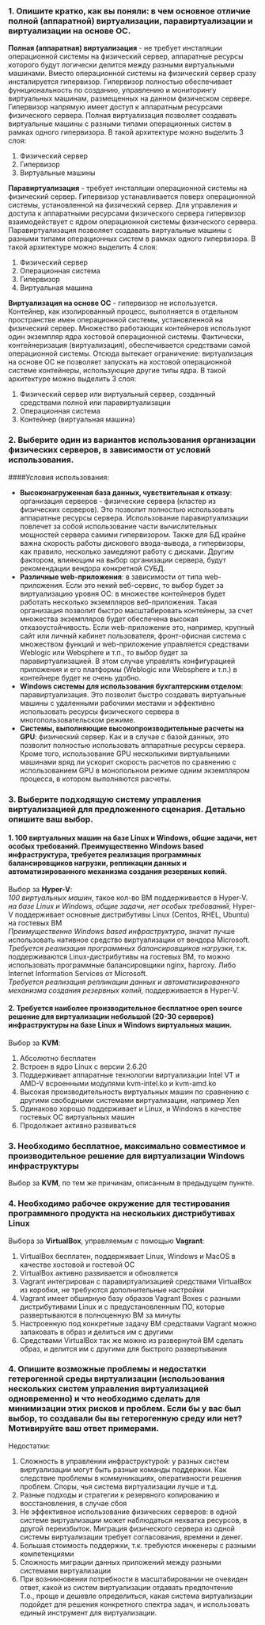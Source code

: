 ### 1. Опишите кратко, как вы поняли: в чем основное отличие полной (аппаратной) виртуализации, паравиртуализации и виртуализации на основе ОС.  

**Полная (аппаратная) виртуализация** - не требует инсталяции операционной системы на физический сервер, 
аппаратные ресурсы которого будут логически делится между разными виртуальными машинами. Вместо операционной системы 
на физический сервер сразу инсталируется гипервизор. Гипервизор полностью обеспечивает функциональность по созданию, 
управлению и мониторингу виртуальных машинам, размещенных на данном физическом сервере. Гипервизор напрямую имеет доступ 
к аппаратным ресурсами физического сервера. Полная виртуализация позволяет создавать виртуальные машины с разными 
типами операционных систем в рамках одного гипервизора. В такой архитектуре можно выделить 3 слоя:
1. Физический сервер
2. Гипервизор
3. Виртуальные машины

**Паравиртуализация** - требует инсталяции операционной системы на физический сервер. Гипервизор устанавливается поверх 
операционной системы, установленной на физический сервер. Для управления и доступа к аппаратными ресурсами физического 
сервера гипервизор взаимодействует с ядром операционной системы физического сервера. Паравиртуализация позволяет 
создавать виртуальные машины с разными типами операционных систем в рамках одного гипервизора. В такой архитектуре 
можно выделить 4 слоя:
1. Физический сервер
2. Операционная система
3. Гипервизор
4. Виртуальная машина

**Виртуализация на основе ОС** - гипервизор не используется. Контейнер, как изолированный процесс, выполняется в отдельном 
пространстве имен операционной системы, установленной на физический сервер. Множество работающих контейнеров используют 
один экземпляр ядра хостовой операционной системы. Фактически, контейнеризация (виртуализация), обеспечивается средствами 
самой операционной системы. Отсюда вытекает ограничение: виртуализация на основе ОС не позволяет запускать на хостовой 
операционной системе контейнеры, использующие другие типы ядра. В такой архитектуре можно выделить 3 слоя:
1. Физический сервер или виртуальный сервер, созданный средствами полной или паравиртуализации
2. Операционная система
3. Контейнер (виртуальная машина)  


### 2. Выберите один из вариантов использования организации физических серверов, в зависимости от условий использования.  

####Условия использования:

- **Высоконагруженная база данных, чувствительная к отказу**: организация серверов - физические сервера (кластер из 
физических серверов). Это позволит полностью использовать аппаратные ресурсы сервера. Использование паравиртуализации 
повлечет за собой использование части вычислительных мощностей сервера самими гипервизором. Также для БД крайне важна 
скорость работы дискового ввода-вывода, а гипервизоры, как правило, несколько замедляют работу с дисками.
Другим фактором, влияющим на выбор организации сервера, будут рекомендации вендора конкретной СУБД.  
- **Различные web-приложения**: в зависимости от типа web-приложения. Если это некий веб-сервис, то выбор будет за
виртуализацию уровня ОС: в множестве контейнеров будет работать несколько экземпляров веб-приложения. Такая организация 
позволит быстро масштабировать контейнеры, за счет множества экземпляров будет обеспечена высокая отказоустойчивость. 
Если web-приложение это, например, крупный сайт или личный кабинет пользователя, фронт-офисная система с множеством 
функций и web-приложение управляется средствами Weblogic или Websphere и т.п., то выбор будет за паравиртуализацией. В этом 
случае управлять конфигурацией приложения и его платформы (Weblogic или Websphere и т.п.) в контейнере будет не очень удобно.
- **Windows системы для использования бухгалтерским отделом**: паравиртуализация. Это позволит быстро создавать
виртуальные машины с удаленными рабочими местами и эффективно использовать ресурсы физического сервера в 
многопользовательском режиме.  
- **Системы, выполняющие высокопроизводительные расчеты на GPU**: физический сервер. Как и в случае с базой данных, это
позволит полностью использовать аппаратные ресурсы сервера. Кроме того, использование GPU несколькими виртуальными 
машинами вряд ли ускорит скорость расчетов по сравнению с использованием GPU в монопольном режиме одним экземпляром 
процесса, в котором выполняются расчеты.  


### 3. Выберите подходящую систему управления виртуализацией для предложенного сценария. Детально опишите ваш выбор.  

#### 1. 100 виртуальных машин на базе Linux и Windows, общие задачи, нет особых требований. Преимущественно Windows based инфраструктура, требуется реализация программных балансировщиков нагрузки, репликации данных и автоматизированного механизма создания резервных копий.  
Выбор за **Hyper-V**:  
*100 виртуальных машин*, такое кол-во ВМ поддерживается в Hyper-V.  
*на базе Linux и Windows, общие задачи, нет особых требований*, Hyper-V поддерживает основные дистрибутивы Linux 
(Centos, RHEL, Ubuntu) на гостевых ВМ  
*Преимущественно Windows based инфраструктура*, значит лучше использовать нативное средство виртуализации от вендора Microsoft.  
*Требуется реализация программных балансировщиков нагрузки*, т.к. поддерживаются Linux-дистрибутивы на гостевых ВМ, то 
можно использовать программные балансировщики nginx, haproxy. Либо Internet Information Services от Microsoft.  
*Требуется реализация репликации данных и автоматизированного механизма создания резервных копий*, поддерживается в Hyper-V.

#### 2. Требуется наиболее производительное бесплатное open source решение для виртуализации небольшой (20-30 серверов) инфраструктуры на базе Linux и Windows виртуальных машин.
Выбор за **KVM**:  
1. Абсолютно бесплатен
2. Встроен в ядро Linux с версии 2.6.20
3. Поддерживает аппаратные технологии виртуализации Intel VT и AMD-V всроенными модулями kvm-intel.ko и kvm-amd.ko
4. Высокая производительность виртуальных машин по сравнению с другими свободными системами виртуализации, например Xen
5. Одинаково хорошо поддерживает и Linux, и Windows в качестве гостевых ОС виртуальных машин
6. Продолжает активно развиваться  

### 3. Необходимо бесплатное, максимально совместимое и производительное решение для виртуализации Windows инфраструктуры  
Выбор за **KVM**, по тем же причинам, описанным в предыдущем пункте.

### 4. Необходимо рабочее окружение для тестирования программного продукта на нескольких дистрибутивах Linux
Выбора за **VirtualBox**, управляемым с помощью **Vagrant**:  
1. VirtualBox бесплатен, поддерживает Linux, Windows и MacOS в качестве хостовой и гостевой ОС
2. VirtualBox активно развивается и обновляется
3. Vagrant интегрирован с паравиртуализацией средствами VirtualBox из коробки, не требуются дополнительные настройки
4. Vagrant имеет обширную базу образов Vagrant Boxes с разными дистрибутивами Linux и с предустановленным ПО, 
которые развертываются в полноценную ВМ за минуты
5. Настроенную под конкретные задачу ВМ средствами Vagrant можно запаковать в образ и делиться им с другими
6. Средствами VirtualBox так же можно из развернутой ВМ сделать образ, и делится им с другими для быстрого развертывания  


### 4. Опишите возможные проблемы и недостатки гетерогенной среды виртуализации (использования нескольких систем управления виртуализацией одновременно) и что необходимо сделать для минимизации этих рисков и проблем. Если бы у вас был выбор, то создавали бы вы гетерогенную среду или нет? Мотивируйте ваш ответ примерами.
Недостатки:
1. Сложность в управлении инфраструктурой: у разных систем виртуализации могут быть разные команды поддержки. Как следствие
проблемы в коммуникациях, оперативности решения проблем. Споры, чья система виртуализации лучше и т.д.
2. Разные подходы и стратегии к резервного копированию и восстановления, в случае сбоя
3. Не эффективное использование физических серверов: в одной системе виртуализации может наблюдаться нехватка ресурсов, в
другой переизбыток. Миграция физического сервера из одной системы виртуализации требует согласования, времени и денег.
4. Большая стоимость поддержки, т.к. требуются инженеры с разными компетенциями
5. Сложность миграции данных приложений между разными системами виртуализации
6. При возникновении потребности в масштабировании не очевиден ответ, какой из систем виртуализации отдавать предпочтение  
Т.о., проще и дешевле определиться, какая система виртуализации подойдет для решения конкретного спектра задач, и 
использовать единый инструмент для виртуализации.
